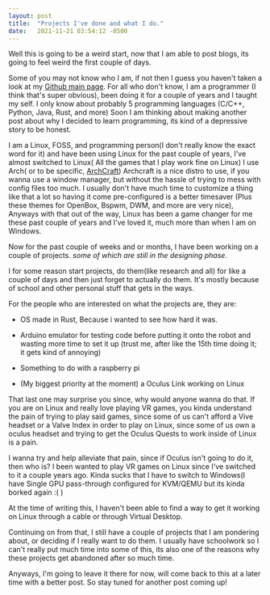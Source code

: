 ```yaml
---
layout: post
title:  "Projects I've done and what I do."
date:   2021-11-21 03:54:12 -0500
---
```


Well this is going to be a weird start, now that I am able to post blogs, its going to feel weird the first couple of days.

Some of you may not know who I am, if not then I guess you haven't taken a look at my [Github main page](https://github.com/MilkJug1). For all who don't know, I am a programmer (I think that's super obvious), been doing it for a couple of years and I taught my self. I only know about probably 5 programming languages (C/C++, Python, Java, Rust, and more) Soon I am thinking about making another post about why I decided to learn programming, its kind of a depressive story to be honest.

I am a Linux, FOSS, and programming person(I don't really know the exact word for it) and have been using Linux for the past couple of years, I've almost switched to Linux( All the games that I play work fine on Linux) I use Arch( or to be specific, [ArchCraft](https://archcraft.io/)) Archcraft is a nice distro to use, if you wanna use a window manager, but without the hassle of trying to mess with config files too much. I usually don't have much time to customize a thing like that a lot so having it come pre-configured is a better timesaver (Plus these themes for OpenBox, Bspwm, DWM, and more are very nice), Anyways with that out of the way, Linux has been a game changer for me these past couple of years and I've loved it, much more than when I am on Windows.

Now for the past couple of weeks and or months, I have been working on a couple of projects. *some of which are still in the designing phase*.

I for some reason start projects, do them(like research and all) for like a couple of days and then just forget to actually do them. It's mostly because of school and other personal stuff that gets in the ways.

For the people who are interested on what the projects are, they are:

- OS made in Rust, Because i wanted to see how hard it was.

- Arduino emulator for testing code before putting it onto the robot and wasting more time to set it up (trust me, after like the 15th time doing it; it gets kind of annoying)

- Something to do with a raspberry pi

- (My biggest priority at the moment) a Oculus Link working on Linux

That last one may surprise you since, why would anyone wanna do that.
If you are on Linux and really love playing VR games, you kinda understand the pain of trying to play said games, since some of us can't afford a Vive headset or a Valve Index in order to play on Linux, since some of us own a oculus headset and trying to get the Oculus Quests to work inside of Linux is a pain.

I wanna try and help alleviate that pain, since if Oculus isn't going to do it, then who is? I been wanted to play VR games on Linux since I've switched to it a couple years ago. Kinda sucks that I have to switch to Windows(I have Single GPU pass-through configured for KVM/QEMU but its kinda borked again :( )

At the time of writing this, I haven't been able to find a way to get it working on Linux through a cable or through Virtual Desktop.

Continuing on from that, I still have a couple of projects that I am pondering about, or deciding if I really want to do them. I usually have schoolwork so I can't really put much time into some of this, its also one of the reasons why these projects get abandoned after so much time.

Anyways, I'm going to leave it there for now, will come back to this at a later time with a better post. So stay tuned for another post coming up!
